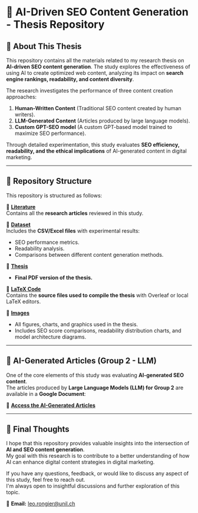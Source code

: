# 📖 AI-Driven SEO Content Generation - Thesis Repository

## 📝 About This Thesis
This repository contains all the materials related to my research thesis on **AI-driven SEO content generation**. The study explores the effectiveness of using AI to create optimized web content, analyzing its impact on **search engine rankings, readability, and content diversity**. 

The research investigates the performance of three content creation approaches:
1. **Human-Written Content** (Traditional SEO content created by human writers).
2. **LLM-Generated Content** (Articles produced by large language models).
3. **Custom GPT-SEO model** (A custom GPT-based model trained to maximize SEO performance).

Through detailed experimentation, this study evaluates **SEO efficiency, readability, and the ethical implications** of AI-generated content in digital marketing.

---

## 📂 Repository Structure
This repository is structured as follows:

📂 **[Literature](https://github.com/Leorongier/Thesis/tree/main/Literature)**  
   Contains all the **research articles** reviewed in this study.

📂 **[Dataset](https://github.com/Leorongier/Thesis/tree/main/Dataset)**  
   Includes the **CSV/Excel files** with experimental results:
   - SEO performance metrics.
   - Readability analysis.
   - Comparisons between different content generation methods.

📂 **[Thesis](https://github.com/Leorongier/Thesis/tree/main/Thesis)**  
   - **Final PDF version of the thesis.**  

📂 **[LaTeX Code](https://github.com/Leorongier/Thesis/blob/main/LaTex%20Code)**  
   Contains the **source files used to compile the thesis** with Overleaf or local LaTeX editors.

📂 **[Images](https://github.com/Leorongier/Thesis/tree/main/Images)**  
   - All figures, charts, and graphics used in the thesis.
   - Includes SEO score comparisons, readability distribution charts, and model architecture diagrams.

---

## 📜 AI-Generated Articles (Group 2 - LLM)
One of the core elements of this study was evaluating **AI-generated SEO content**.  
The articles produced by **Large Language Models (LLM) for Group 2** are available in a **Google Document**:

🔗 **[Access the AI-Generated Articles](https://docs.google.com/document/d/1CeE-FU0Lwi3prPb2e-gWhqu-b0R8aDDLif0NJ-xVDRA/edit?usp=sharing)**

---

## 🚀 Final Thoughts

I hope that this repository provides valuable insights into the intersection of **AI and SEO content generation**.  
My goal with this research is to contribute to a better understanding of how AI can enhance digital content strategies in digital marketing.  

If you have any questions, feedback, or would like to discuss any aspect of this study, feel free to reach out.  
I'm always open to insightful discussions and further exploration of this topic.

📩 **Email:** leo.rongier@unil.ch

